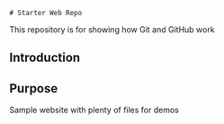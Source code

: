 	# Starter Web Repo

This repository is for showing how Git and GitHub work
## Introduction

## Purpose

Sample website with plenty of files for demos
